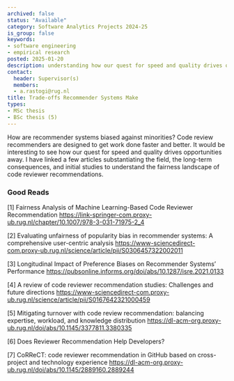 ```yaml
---
archived: false
status: "Available"
category: Software Analytics Projects 2024-25
is_group: false
keywords:
- software engineering
- empirical research
posted: 2025-01-20
description: understanding how our quest for speed and quality drives opportunities away.
contact:
  header: Supervisor(s)
  members:
  - a.rastogi@rug.nl
title: Trade-offs Recommender Systems Make
types:
- MSc thesis
- BSc thesis (5)
---
```

How are recommender systems biased against minorities? Code review recommenders are designed to get work done faster and better. It would be interesting to see how our quest for speed and quality drives opportunities away. I have linked a few articles substantiating the field, the long-term consequences, and initial studies to understand the fairness landscape of code reviewer recommendations. 

### Good Reads
[1] Fairness Analysis of Machine Learning-Based Code Reviewer Recommendation https://link-springer-com.proxy-ub.rug.nl/chapter/10.1007/978-3-031-71975-2_4

[2] Evaluating unfairness of popularity bias in recommender systems: A comprehensive user-centric analysis https://www-sciencedirect-com.proxy-ub.rug.nl/science/article/pii/S0306457322002011

[3] Longitudinal Impact of Preference Biases on Recommender Systems’ Performance https://pubsonline.informs.org/doi/abs/10.1287/isre.2021.0133

[4] A review of code reviewer recommendation studies: Challenges and future directions https://www-sciencedirect-com.proxy-ub.rug.nl/science/article/pii/S0167642321000459

[5] Mitigating turnover with code review recommendation: balancing expertise, workload, and knowledge distribution https://dl-acm-org.proxy-ub.rug.nl/doi/abs/10.1145/3377811.3380335

[6] Does Reviewer Recommendation Help Developers? 

[7] CoRReCT: code reviewer recommendation in GitHub based on cross-project and technology experience https://dl-acm-org.proxy-ub.rug.nl/doi/abs/10.1145/2889160.2889244
